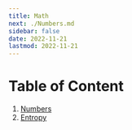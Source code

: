 ```yaml
---
title: Math
next: ./Numbers.md
sidebar: false
date: 2022-11-21
lastmod: 2022-11-21
---
```


# Table of Content

1. [Numbers](./Numbers.md)
2. [Entropy](./Math/Information_Theory/Entropy.md)
